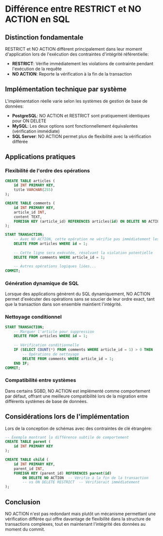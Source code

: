 # Différence entre RESTRICT et NO ACTION en SQL

## Distinction fondamentale

RESTRICT et NO ACTION diffèrent principalement dans leur moment d'application lors de l'exécution des contraintes d'intégrité référentielle:

- **RESTRICT**: Vérifie immédiatement les violations de contrainte pendant l'exécution de la requête
- **NO ACTION**: Reporte la vérification à la fin de la transaction

## Implémentation technique par système

L'implémentation réelle varie selon les systèmes de gestion de base de données:

- **PostgreSQL**: NO ACTION et RESTRICT sont pratiquement identiques pour ON DELETE
- **MySQL**: Les deux options sont fonctionnellement équivalentes (vérification immédiate)
- **SQL Server**: NO ACTION permet plus de flexibilité avec la vérification différée

## Applications pratiques

### Flexibilité de l'ordre des opérations

```sql
CREATE TABLE articles (
    id INT PRIMARY KEY,
    title VARCHAR(255)
);

CREATE TABLE comments (
    id INT PRIMARY KEY,
    article_id INT,
    content TEXT,
    FOREIGN KEY (article_id) REFERENCES articles(id) ON DELETE NO ACTION
);

START TRANSACTION;
    -- Avec NO ACTION, cette opération ne vérifie pas immédiatement les contraintes
    DELETE FROM articles WHERE id = 1;
    
    -- Cette ligne sera exécutée, résolvant la violation potentielle
    DELETE FROM comments WHERE article_id = 1;
    
    -- Autres opérations logiques liées...
COMMIT;
```

### Génération dynamique de SQL

Lorsque des applications génèrent du SQL dynamiquement, NO ACTION permet d'exécuter des opérations sans se soucier de leur ordre exact, tant que la transaction dans son ensemble maintient l'intégrité.

### Nettoyage conditionnel

```sql
START TRANSACTION;
    -- Marquer l'article pour suppression
    DELETE FROM articles WHERE id = 1;
    
    -- Vérification conditionnelle
    IF (SELECT COUNT(*) FROM comments WHERE article_id = 1) > 0 THEN
        -- Opérations de nettoyage
        DELETE FROM comments WHERE article_id = 1;
    END IF;
COMMIT;
```

### Compatibilité entre systèmes

Dans certains SGBD, NO ACTION est implémenté comme comportement par défaut, offrant une meilleure compatibilité lors de la migration entre différents systèmes de base de données.

## Considérations lors de l'implémentation

Lors de la conception de schémas avec des contraintes de clé étrangère:

```sql
-- Exemple montrant la différence subtile de comportement
CREATE TABLE parent (
    id INT PRIMARY KEY
);

CREATE TABLE child (
    id INT PRIMARY KEY,
    parent_id INT,
    FOREIGN KEY (parent_id) REFERENCES parent(id) 
        ON DELETE NO ACTION  -- Vérifie à la fin de la transaction
        -- vs ON DELETE RESTRICT  -- Vérifierait immédiatement
);
```

## Conclusion

NO ACTION n'est pas redondant mais plutôt un mécanisme permettant une vérification différée qui offre davantage de flexibilité dans la structure de transactions complexes, tout en maintenant l'intégrité des données au moment du commit.